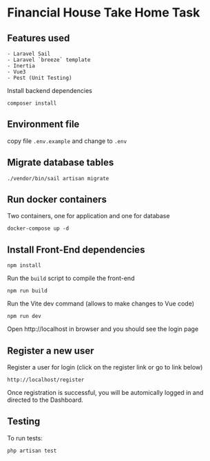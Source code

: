 # Financial House Take Home Task

## Features used
    - Laravel Sail
    - Laravel `breeze` template
    - Inertia
    - Vue3
    - Pest (Unit Testing)

Install backend dependencies

```
composer install
```

## Environment file

copy file `.env.example` and change to `.env`

## Migrate database tables

```
./vendor/bin/sail artisan migrate
```

## Run docker containers

Two containers, one for application and one for database

```
docker-compose up -d
```

## Install Front-End dependencies

```
npm install
```

Run the `build` script to compile the front-end

```
npm run build
```

Run the Vite dev command (allows to make changes to Vue code)

```
npm run dev
```

Open http://localhost in browser and you should see the login page

## Register a new user

Register a user for login (click on the register link or go to link below)

```
http://localhost/register
```

Once registration is successful, you will be automically logged in and directed to the Dashboard.

## Testing

To run tests:

```
php artisan test
```